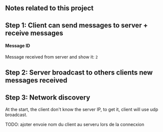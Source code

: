 ## Notes related to this project

## Step 1: Client can send messages to server + receive messages

#### Message ID
Message received from server and show it: `2`

## Step 2: Server broadcast to others clients new messages received

## Step 3: Network discovery
At the start, the client don't know the server IP, to get it, client will use udp broadcast.




TODO: ajoter envoie nom du client au serveru lors de la connecxion

